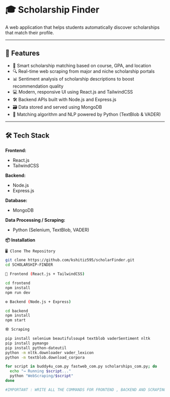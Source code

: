 # 🎓 Scholarship Finder

A web application that helps students automatically discover scholarships that match their profile.

---

## 🚀 Features

- 🧠 Smart scholarship matching based on course, GPA, and location
- 🔍 Real-time web scraping from major and niche scholarship portals
- 📊 Sentiment analysis of scholarship descriptions to boost recommendation quality
- 💻 Modern, responsive UI using React.js and TailwindCSS
- 🛠 Backend APIs built with Node.js and Express.js
- 🗃 Data stored and served using MongoDB
- 🤖 Matching algorithm and NLP powered by Python (TextBlob & VADER)

---
## 🛠 Tech Stack

**Frontend:**
- React.js
- TailwindCSS

**Backend:**
- Node.js
- Express.js

**Database:**
- MongoDB

**Data Processing / Scraping:**
- Python (Selenium, TextBlob, VADER)

**📦 Installation**

```bash
🖥️ Clone The Repository

git clone https://github.com/kshitiz595/scholarFinder.git
cd SCHOLARSHIP-FINDER

📲 Frontend (React.js + TailwindCSS)

cd frontend
npm install
npm run dev

⚙️ Backend (Node.js + Express)

cd backend
npm install
npm start

🕸 Scraping 

pip install selenium beautifulsoup4 textblob vaderSentiment nltk
pip install pymango
pip install python-dateutil
python -m nltk.downloader vader_lexicon
python -m textblob.download_corpora

for script in buddy4u_com.py fastweb_com.py scholarships_com.py; do
  echo "→ Running $script..."
  python "WebScraping/$script"
done

#IMPORTANT : WRITE ALL THE COMMANDS FOR FRONTEND , BACKEND AND SCRAPING IN SEPRATE TERMINALS...

